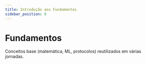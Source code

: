 ```yaml
---
title: Introdução aos Fundamentos
sidebar_position: 0
---
```


# Fundamentos

Conceitos base (matemática, ML, protocolos) reutilizados em várias jornadas.
